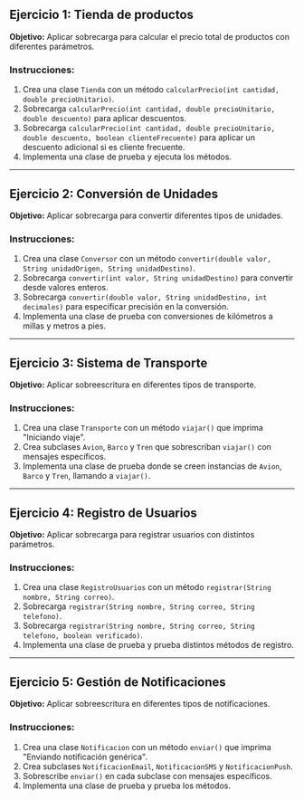 ## **Ejercicio 1: Tienda de productos**
**Objetivo:** Aplicar sobrecarga para calcular el precio total de productos con diferentes parámetros.

### **Instrucciones:**
1. Crea una clase `Tienda` con un método `calcularPrecio(int cantidad, double precioUnitario)`.
2. Sobrecarga `calcularPrecio(int cantidad, double precioUnitario, double descuento)` para aplicar descuentos.
3. Sobrecarga `calcularPrecio(int cantidad, double precioUnitario, double descuento, boolean clienteFrecuente)` para aplicar un descuento adicional si es cliente frecuente.
4. Implementa una clase de prueba y ejecuta los métodos.

---

## **Ejercicio 2: Conversión de Unidades**
**Objetivo:** Aplicar sobrecarga para convertir diferentes tipos de unidades.

### **Instrucciones:**
1. Crea una clase `Conversor` con un método `convertir(double valor, String unidadOrigen, String unidadDestino)`.
2. Sobrecarga `convertir(int valor, String unidadDestino)` para convertir desde valores enteros.
3. Sobrecarga `convertir(double valor, String unidadDestino, int decimales)` para especificar precisión en la conversión.
4. Implementa una clase de prueba con conversiones de kilómetros a millas y metros a pies.

---

## **Ejercicio 3: Sistema de Transporte**
**Objetivo:** Aplicar sobreescritura en diferentes tipos de transporte.

### **Instrucciones:**
1. Crea una clase `Transporte` con un método `viajar()` que imprima "Iniciando viaje".
2. Crea subclases `Avion`, `Barco` y `Tren` que sobrescriban `viajar()` con mensajes específicos.
3. Implementa una clase de prueba donde se creen instancias de `Avion`, `Barco` y `Tren`, llamando a `viajar()`.

---

## **Ejercicio 4: Registro de Usuarios**
**Objetivo:** Aplicar sobrecarga para registrar usuarios con distintos parámetros.

### **Instrucciones:**
1. Crea una clase `RegistroUsuarios` con un método `registrar(String nombre, String correo)`.
2. Sobrecarga `registrar(String nombre, String correo, String telefono)`.
3. Sobrecarga `registrar(String nombre, String correo, String telefono, boolean verificado)`.
4. Implementa una clase de prueba y prueba distintos métodos de registro.

---

## **Ejercicio 5: Gestión de Notificaciones**
**Objetivo:** Aplicar sobreescritura en diferentes tipos de notificaciones.

### **Instrucciones:**
1. Crea una clase `Notificacion` con un método `enviar()` que imprima "Enviando notificación genérica".
2. Crea subclases `NotificacionEmail`, `NotificacionSMS` y `NotificacionPush`.
3. Sobrescribe `enviar()` en cada subclase con mensajes específicos.
4. Implementa una clase de prueba y prueba los métodos.
